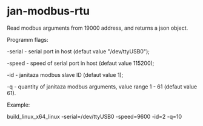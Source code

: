 # jan-modbus-rtu


Read modbus arguments from 19000 address, and returns a json object.

Programm flags:

-serial - serial port in host (defaut value "/dev/ttyUSB0");

-speed - speed of serial port in host (defaut value 115200);

-id - janitaza modbus slave ID (defaut value 1);

-q - quantity of janitaza modbus arguments, value range 1 - 61 (defaut value 61).

Example:

build_linux_x64_linux -serial=/dev/ttyUSB0 -speed=9600 -id=2 -q=10

